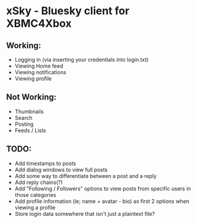 # xSky - Bluesky client for XBMC4Xbox

## Working:
- Logging in (via inserting your credentials into login.txt)
- Viewing Home feed
- Viewing notifications
- Viewing profile

## Not Working:
- Thumbnails
- Search
- Posting
- Feeds / Lists

## TODO:
- Add timestamps to posts
- Add dialog windows to view full posts
- Add some way to differentiate between a post and a reply
- Add reply chains(?)
- Add "Following / Followers" options to view posts from specific users in those categories
- Add profile information (ie; name + avatar - bio) as first 2 options when viewing a profile
- Store login data somewhere that isn't just a plaintext file?
